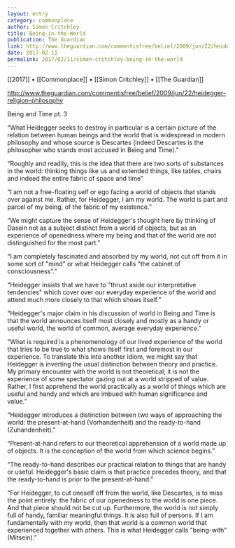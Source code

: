 ```yaml
---
layout: entry
category: commonplace
author: Simon Critchley
title: Being-in-the-World
publication: The Guardian
link: http://www.theguardian.com/commentisfree/belief/2009/jun/22/heidegger-religion-philosophy
date: 2017-02-11
permalink: 2017/02/11/simon-critchley-being-in-the-world
---
```


[[2017]] • [[Commonplace]] • [[Simon Critchley]] • [[The Guardian]] 

http://www.theguardian.com/commentisfree/belief/2009/jun/22/heidegger-religion-philosophy

Being and Time pt. 3

“What Heidegger seeks to destroy in particular is a certain picture of the relation between human beings and the world that is widespread in modern philosophy and whose source is Descartes (indeed Descartes is the philosopher who stands most accused in Being and Time).”

“Roughly and readily, this is the idea that there are two sorts of substances in the world: thinking things like us and extended things, like tables, chairs and indeed the entire fabric of space and time”

“I am not a free-floating self or ego facing a world of objects that stands over against me. Rather, for Heidegger, I am my world. The world is part and parcel of my being, of the fabric of my existence.”

“We might capture the sense of Heidegger's thought here by thinking of Dasein not as a subject distinct from a world of objects, but as an experience of openedness where my being and that of the world are not distinguished for the most part.”

“I am completely fascinated and absorbed by my world, not cut off from it in some sort of "mind" or what Heidegger calls "the cabinet of consciousness".”

“Heidegger insists that we have to "thrust aside our interpretative tendencies" which cover over our everyday experience of the world and attend much more closely to that which shows itself.”

“Heidegger's major claim in his discussion of world in Being and Time is that the world announces itself most closely and mostly as a handy or useful world, the world of common, average everyday experience.”

“What is required is a phenomenology of our lived experience of the world that tries to be true to what shows itself first and foremost in our experience. To translate this into another idiom, we might say that Heidegger is inverting the usual distinction between theory and practice. My primary encounter with the world is not theoretical; it is not the experience of some spectator gazing out at a world stripped of value. Rather, I first apprehend the world practically as a world of things which are useful and handy and which are imbued with human significance and value.”

“Heidegger introduces a distinction between two ways of approaching the world: the present-at-hand (Vorhandenheit) and the ready-to-hand (Zuhandenheit).”

“Present-at-hand refers to our theoretical apprehension of a world made up of objects. It is the conception of the world from which science begins.”

“The ready-to-hand describes our practical relation to things that are handy or useful. Heidegger's basic claim is that practice precedes theory, and that the ready-to-hand is prior to the present-at-hand.”

“For Heidegger, to cut oneself off from the world, like Descartes, is to miss the point entirely: the fabric of our openedness to the world is one piece. And that piece should not be cut up. Furthermore, the world is not simply full of handy, familiar meaningful things. It is also full of persons. If I am fundamentally with my world, then that world is a common world that experienced together with others. This is what Heidegger calls "being-with" (Mitsein).”

